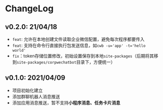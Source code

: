 # ChangeLog
## v0.2.0: 21/04/18
- `feat`: 允许在本地创建文件读取企业微信配置，避免每次程序都要传入
- `feat`: 支持在命令行直接执行包发送信息，如`cwb -u='app' -t='hello world'`
- `fix`：token存储位置修改，初始设置保存到本地`site-packages`（后期将其移到`site-packages/corpwechatbot`目录下，方便统一）

## v0.1.0: 2021/04/09
- 项目初始化建立
- 添加群聊机器人消息推送
- 添加应用消息推送，暂不支持**小程序消息、任务卡片消息**